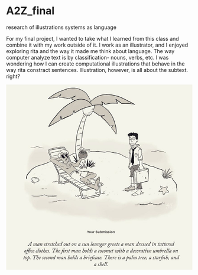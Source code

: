 # A2Z_final
research of illustrations systems as language  

For my final project, I wanted to take what I learned from this class and combine it with my work outside of it. 
I work as an illustrator, and I enjoyed exploring rita and the way it made me think about language. The way computer analyze text is by classification- nouns, verbs, etc. I was wondering how I can create computational illustrations that behave in the way rita constract sentences.
Illustration, however, is all about the subtext. right?


![01](01.jpg)

